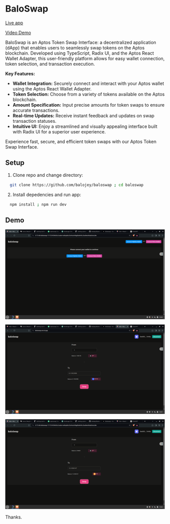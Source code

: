 # BaloSwap

[Live app](https://baloswap.vercel.app)

[Video Demo](https://www.loom.com/share/184f813850b44eb3a6d30b8d98a4d711?sid=6d502d22-1d82-4a49-a1d3-f69bb092b0f2)

 BaloSwap is an Aptos Token Swap Interface: a decentralized application (dApp) that enables users to seamlessly swap tokens on the Aptos blockchain. Developed using TypeScript, Radix UI, and the Aptos React Wallet Adapter, this user-friendly platform allows for easy wallet connection, token selection, and transaction execution.

**Key Features:**
- **Wallet Integration:** Securely connect and interact with your Aptos wallet using the Aptos React Wallet Adapter.
- **Token Selection:** Choose from a variety of tokens available on the Aptos blockchain.
- **Amount Specification:** Input precise amounts for token swaps to ensure accurate transactions.
- **Real-time Updates:** Receive instant feedback and updates on swap transaction statuses.
- **Intuitive UI:** Enjoy a streamlined and visually appealing interface built with Radix UI for a superior user experience.

Experience fast, secure, and efficient token swaps with our Aptos Token Swap Interface.

## Setup

1. Clone repo and change directory:
```bash
  git clone https://github.com/balojey/baloswap ; cd baloswap
```
2. Install depedencies and run app:
```bash
  npm install ; npm run dev
```

## Demo

![alt Connect page](./assets/demo3.png)

![alt Swap page demo 1](./assets/demo1.png)

![alt Swap page demo 3](./assets/demo2.png)

Thanks.
